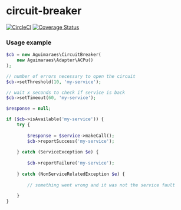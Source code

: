 # circuit-breaker

[![CircleCI](https://circleci.com/gh/aguimaraes/circuit-breaker.svg?style=svg)](https://circleci.com/gh/aguimaraes/circuit-breaker)
[![Coverage Status](https://coveralls.io/repos/github/aguimaraes/circuit-breaker/badge.svg)](https://coveralls.io/github/aguimaraes/circuit-breaker)

### Usage example

```php
$cb = new Aguimaraes\CircuitBreaker(
    new Aguimaraes\Adapter\ACPu()
);

// number of errors necessary to open the circuit
$cb->setThreshold(10, 'my-service'); 

// wait x seconds to check if service is back
$cb->setTimeout(60, 'my-service');

$response = null;

if ($cb->isAvailable('my-service')) {
    try {
        
        $response = $service->makeCall();
        $cb->reportSuccess('my-service');
        
    } catch (ServiceException $e) {
        
        $cb->reportFailure('my-service');
        
    } catch (NonServiceRelatedException $e) {
        
        // something went wrong and it was not the service fault
        
    }
}
```
